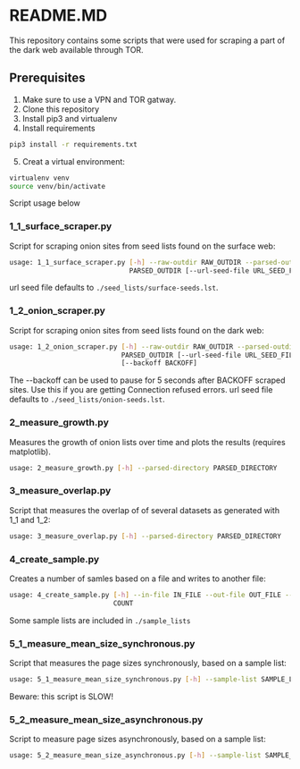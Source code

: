 # README.MD

This repository contains some scripts that were used for scraping a part of the dark web available through TOR.

## Prerequisites

1. Make sure to use a VPN and TOR gatway.
2. Clone this repository
3. Install pip3 and virtualenv
4. Install requirements
```bash
pip3 install -r requirements.txt
```
5. Creat a virtual environment:
```bash
virtualenv venv
source venv/bin/activate
```

Script usage below

### 1_1_surface_scraper.py
Script for scraping onion sites from seed lists found on the surface web:
```bash
usage: 1_1_surface_scraper.py [-h] --raw-outdir RAW_OUTDIR --parsed-outdir
                              PARSED_OUTDIR [--url-seed-file URL_SEED_FILE]
```

url seed file defaults to `./seed_lists/surface-seeds.lst`.

### 1_2_onion_scraper.py
Script for scraping onion sites from seed lists found on the dark web:
```bash
usage: 1_2_onion_scraper.py [-h] --raw-outdir RAW_OUTDIR --parsed-outdir
                            PARSED_OUTDIR [--url-seed-file URL_SEED_FILE]
                            [--backoff BACKOFF]
```

The --backoff can be used to pause for 5 seconds after BACKOFF scraped sites. Use this if you are getting Connection refused errors.
url seed file defaults to `./seed_lists/onion-seeds.lst`.

### 2_measure_growth.py
Measures the growth of onion lists over time and plots the results (requires matplotlib).
```bash
usage: 2_measure_growth.py [-h] --parsed-directory PARSED_DIRECTORY
```

### 3_measure_overlap.py
Script that measures the overlap of of several datasets as generated with 1_1 and 1_2:
```bash
usage: 3_measure_overlap.py [-h] --parsed-directory PARSED_DIRECTORY
```

### 4_create_sample.py
Creates a number of samles based on a file and writes to another file:
```bash
usage: 4_create_sample.py [-h] --in-file IN_FILE --out-file OUT_FILE --count
                          COUNT
```

Some sample lists are included in `./sample_lists`

### 5_1_measure_mean_size_synchronous.py
Script that measures the page sizes synchronously, based on a sample list:
```bash
usage: 5_1_measure_mean_size_synchronous.py [-h] --sample-list SAMPLE_LIST
```

Beware: this script is SLOW!

### 5_2_measure_mean_size_asynchronous.py
Script to measure page sizes asynchronously, based on a sample list:
```bash
usage: 5_2_measure_mean_size_asynchronous.py [-h] --sample-list SAMPLE_LIST
```
